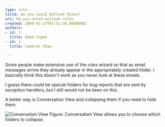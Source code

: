 ```yaml
---
type: rule
title: Do you avoid Outlook Rules?
uri: do-you-avoid-outlook-rules
created: 2009-03-27T03:51:38.0000000Z
authors:
- id: 1
  title: Adam Cogan
- id: 2
  title: Cameron Shaw

---
```




<span class='intro'> 
  <p>Some people make extensive use of the rules wizard so that as email messages arrive they already appear in the appropriately created folder. I basically think this doesn't work as you never look at these emails.
</p>
 </span>


  <p>I guess there could be special folders for bug reports that are sent by exception handlers, but I still would not be keen on this.</p>
<p>A better way is Conversation View and collapsing them if you need to hide them. </p>
<img class="ms-rteCustom-ImageArea" alt="Conversation View" src="/Standards/Communication/RulesToBetterEmail/PublishingImages/conversationview.JPG" /> <span class="ms-rteCustom-FigureNormal">Figure&#58; Conversation View allows you to choose which folders to collapse.</span>




